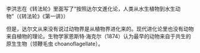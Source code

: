 李洪志在《转法轮》里面写了“按照达尔文進化论，人类从水生植物到水生动物”（《转法轮》《第一讲》）

但是，达尔文从来没有说过动物界是从植物界进化来的。现代进化论里也没有动物来自植物的理论。生物学家恩斯特·海克尔（1874）认为最早的动物来自于共生的原生生物（领鞭毛虫 choanoflagellate）。